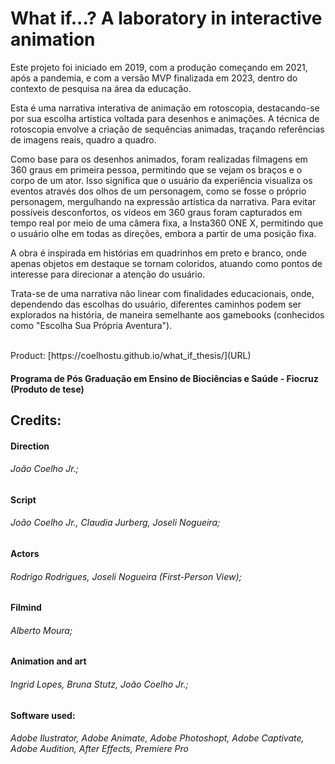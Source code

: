 # What if...? A laboratory in interactive animation 

Este projeto foi iniciado em 2019, com a produção começando em 2021, após a pandemia, e com a versão MVP finalizada em 2023, dentro do contexto de pesquisa na área da educação.

Esta é uma narrativa interativa de animação em rotoscopia, destacando-se por sua escolha artística voltada para desenhos e animações. A técnica de rotoscopia envolve a criação de sequências animadas, traçando referências de imagens reais, quadro a quadro.

Como base para os desenhos animados, foram realizadas filmagens em 360 graus em primeira pessoa, permitindo que se vejam os braços e o corpo de um ator. Isso significa que o usuário da experiência visualiza os eventos através dos olhos de um personagem, como se fosse o próprio personagem, mergulhando na expressão artística da narrativa. Para evitar possíveis desconfortos, os vídeos em 360 graus foram capturados em tempo real por meio de uma câmera fixa, a Insta360 ONE X, permitindo que o usuário olhe em todas as direções, embora a partir de uma posição fixa.

A obra é inspirada em histórias em quadrinhos em preto e branco, onde apenas objetos em destaque se tornam coloridos, atuando como pontos de interesse para direcionar a atenção do usuário.

Trata-se de uma narrativa não linear com finalidades educacionais, onde, dependendo das escolhas do usuário, diferentes caminhos podem ser explorados na história, de maneira semelhante aos gamebooks (conhecidos como "Escolha Sua Própria Aventura").


<br>
Product: [https://coelhostu.github.io/what_if_thesis/](URL)

#### Programa de Pós Graduação em Ensino de Biociências e Saúde - Fiocruz (Produto de tese)

## Credits: 
#### Direction 
###### João Coelho Jr.;

#### Script 
###### João Coelho Jr., Claudia Jurberg, Joseli Nogueira;

#### Actors 
###### Rodrigo Rodrigues, Joseli Nogueira (First-Person View);

#### Filmind 
###### Alberto Moura;

#### Animation and art
###### Ingrid Lopes, Bruna Stutz, João Coelho Jr.;

#### Software used:
###### Adobe Ilustrator, Adobe Animate, Adobe Photoshopt, Adobe Captivate, Adobe Audition, After Effects, Premiere Pro


